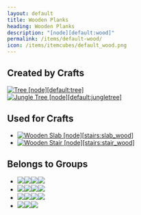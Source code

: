 ```yaml
---
layout: default
title: Wooden Planks
heading: Wooden Planks
description: "[node][default:wood]"
permalink: /items/default-wood/
icon: /items/itemcubes/default_wood.png
---
```



## Created by Crafts

<div class="craft">
    <div>
        <span><a href="{{site.baseurl}}/items/default-tree/"><img src="{{site.baseurl}}/assets/img/items/itemcubes/default_tree.png" data-toggle="tooltip" title="Tree [node][default:tree]"></a></span>
        <span></span>
        <span></span>
    </div>
    <div>
        <span></span>
        <span></span>
        <span></span>
    </div>
    <div>
        <span></span>
        <span></span>
        <span></span>
    </div>
</div>

<div class="craft">
    <div>
        <span><a href="{{site.baseurl}}/items/default-jungletree/"><img src="{{site.baseurl}}/assets/img/items/itemcubes/default_jungletree.png" data-toggle="tooltip" title="Jungle Tree [node][default:jungletree]"></a></span>
        <span></span>
        <span></span>
    </div>
    <div>
        <span></span>
        <span></span>
        <span></span>
    </div>
    <div>
        <span></span>
        <span></span>
        <span></span>
    </div>
</div>


## Used for Crafts

<ul class="list-items clearfix">
    <li><a href="{{site.baseurl}}/items/stairs-slab-wood/"><img src="{{site.baseurl}}/assets/img/items/itemcubes/stairs_slab_wood.png" data-toggle="tooltip" title="Wooden Slab [node][stairs:slab_wood]"></a></li>
    <li><a href="{{site.baseurl}}/items/stairs-stair-wood/"><img src="{{site.baseurl}}/assets/img/items/itemcubes/stairs_stair_wood.png" data-toggle="tooltip" title="Wooden Stair [node][stairs:stair_wood]"></a></li>
</ul>


## Belongs to Groups

<ul class="list-items clearfix">
    <li><a href="{{site.baseurl}}/items/group-choppy/"><span class="item-group" data-toggle="tooltip" title="Group: Choppy [group][choppy]"><img src="{{site.baseurl}}/assets/img/items/itemcubes/default_bookshelf.png"><img src="{{site.baseurl}}/assets/img/items/itemcubes/default_cactus.png"><img src="{{site.baseurl}}/assets/img/items/itemcubes/default_chest.png"><img src="{{site.baseurl}}/assets/img/items/itemcubes/default_chest_locked.png"></span></a></li>
    <li><a href="{{site.baseurl}}/items/group-flammable/"><span class="item-group" data-toggle="tooltip" title="Group: Flammable [group][flammable]"><img src="{{site.baseurl}}/assets/img/items/itemcubes/default_apple.png"><img src="{{site.baseurl}}/assets/img/items/itemcubes/default_bookshelf.png"><img src="{{site.baseurl}}/assets/img/items/itemcubes/default_cactus.png"><img src="{{site.baseurl}}/assets/img/items/itemcubes/default_dry_shrub.png"></span></a></li>
    <li><a href="{{site.baseurl}}/items/group-oddly-breakable-by-hand/"><span class="item-group" data-toggle="tooltip" title="Group: Oddly Breakable By Hand [group][oddly_breakable_by_hand]"><img src="{{site.baseurl}}/assets/img/items/itemcubes/default_bookshelf.png"><img src="{{site.baseurl}}/assets/img/items/itemcubes/default_chest.png"><img src="{{site.baseurl}}/assets/img/items/itemcubes/default_chest_locked.png"><img src="{{site.baseurl}}/assets/img/items/itemcubes/default_fence_wood.png"></span></a></li>
    <li><a href="{{site.baseurl}}/items/group-wood/"><span class="item-group" data-toggle="tooltip" title="Group: Wood [group][wood]"><img src="{{site.baseurl}}/assets/img/items/itemcubes/default_junglewood.png"><img src="{{site.baseurl}}/assets/img/items/itemcubes/default_pinewood.png"><img src="{{site.baseurl}}/assets/img/items/itemcubes/default_wood.png"></span></a></li>
</ul>
